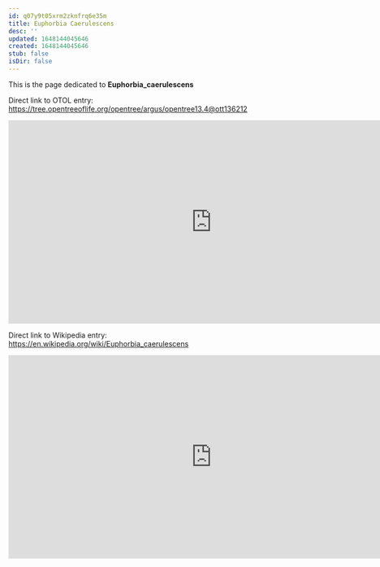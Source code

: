 ```yaml
---
id: q07y9t05xrm2zknfrq6e35m
title: Euphorbia Caerulescens
desc: ''
updated: 1648144045646
created: 1648144045646
stub: false
isDir: false
---
```

This is the page dedicated to **Euphorbia_caerulescens**


Direct link to OTOL entry: https://tree.opentreeoflife.org/opentree/argus/opentree13.4@ott136212



<html>
    <body>
    <iframe src="https://tree.opentreeoflife.org/opentree/argus/opentree13.4@ott136212"
    width="800" height="400" frameborder="0" allowfullscreen> </iframe>
    </body>
</html>
    


Direct link to Wikipedia entry: https://en.wikipedia.org/wiki/Euphorbia_caerulescens



<html>
    <body>
    <iframe src="https://en.wikipedia.org/wiki/Euphorbia_caerulescens"
    width="800" height="400" frameborder="0" allowfullscreen> </iframe>
    </body>
</html>
    
